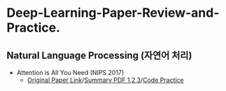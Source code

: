 # Deep-Learning-Paper-Review-and-Practice. 



## Natural Language Processing (자연어 처리)
- Attention is All You Need (NIPS 2017)
  - [Original Paper Link](https://arxiv.org/abs/1706.03762)/[Summary PDF 1](https://www.notion.so/Transformer-Code-1-08048e05388046aba29cb19296f0c475),[2](https://www.notion.so/Transformer-Code-2-c477cfbf5d74460cbde109c32d68b7a0),[3](https://www.notion.so/Transformer-Code-3-6e02155521c047ffaaedc6bb76d1f3a1)/[Code Practice](https://github.com/ChangSu-Choi/Deep-Learning-Paper-Review-and-Practice/tree/main/code_practices/Attention%20is%20All%20You%20Need)
